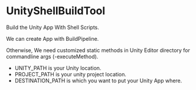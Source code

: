 # UnityShellBuildTool

Build the Unity App With Shell Scripts.

We can create App with BuildPipeline.

Otherwise, We need customized static methods in Unity Editor directory for commandline args (-executeMethod).

- UNITY_PATH is your Unity location.
- PROJECT_PATH is your unity project location.
- DESTINATION_PATH is which you want to put your Unity App where.
